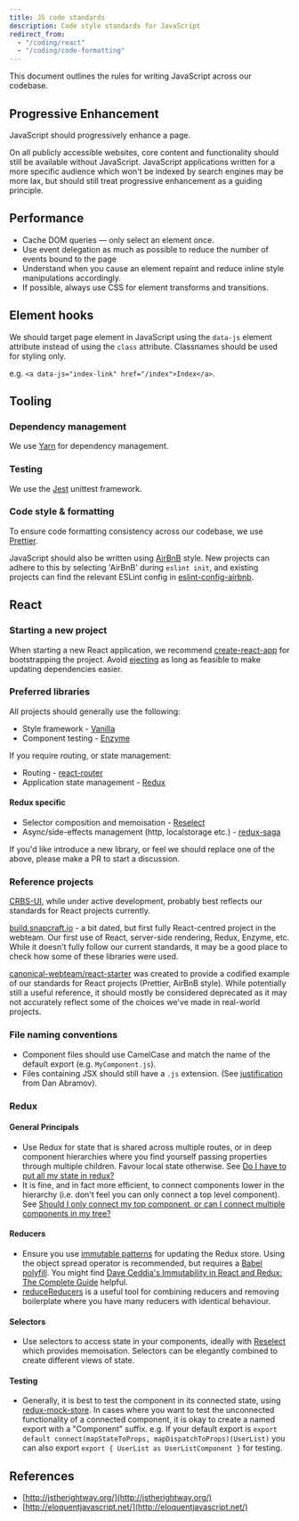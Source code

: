 ```yaml
---
title: JS code standards
description: Code style standards for JavaScript
redirect_from:
  - "/coding/react"
  - "/coding/code-formatting"
---
```


This document outlines the rules for writing JavaScript across our codebase.

## Progressive Enhancement

JavaScript should progressively enhance a page.

On all publicly accessible websites, core content and functionality should still be available without JavaScript. JavaScript applications written for a more specific audience which won't be indexed by search engines may be more lax, but should still treat progressive enhancement as a guiding principle.

## Performance

- Cache DOM queries — only select an element once.
- Use event delegation as much as possible to reduce the number of events bound to the page
- Understand when you cause an element repaint and reduce inline style manipulations accordingly.
- If possible, always use CSS for element transforms and transitions.

## Element hooks

We should target page element in JavaScript using the `data-js` element attribute instead of using the `class` attribute. Classnames should be used for styling only.

e.g. `<a data-js="index-link" href="/index">Index</a>`.

## Tooling

### Dependency management

We use [Yarn](https://yarnpkg.com/en) for dependency management.

### Testing

We use the [Jest](https://jestjs.io) unittest framework.

### Code style & formatting

To ensure code formatting consistency across our codebase, we use [Prettier](https://github.com/prettier/prettier).

JavaScript should also be written using [AirBnB](https://github.com/airbnb/javascript) style. New projects can adhere to this by selecting 'AirBnB' during `eslint init`, and existing projects can find the relevant ESLint config in [eslint-config-airbnb](https://www.npmjs.com/package/eslint-config-airbnb).

## React

### Starting a new project

When starting a new React application, we recommend [create-react-app](https://github.com/facebook/create-react-app) for bootstrapping the project. Avoid [ejecting](https://facebook.github.io/create-react-app/docs/available-scripts#npm-run-eject) as long as feasible to make updating dependencies easier.

### Preferred libraries

All projects should generally use the following:

* Style framework - [Vanilla](https://github.com/vanilla-framework/vanilla-framework)
* Component testing - [Enzyme](https://github.com/airbnb/enzyme)

If you require routing, or state management:

* Routing - [react-router](https://github.com/ReactTraining/react-router)
* Application state management - [Redux](https://redux.js.org)

#### Redux specific

* Selector composition and memoisation - [Reselect](https://github.com/reduxjs/reselect)
* Async/side-effects management (http, localstorage etc.) - [redux-saga](https://github.com/redux-saga/redux-saga)

If you'd like introduce a new library, or feel we should replace one of the above, please make a PR to start a discussion.

### Reference projects

[CRBS-UI](https://git.launchpad.net/~crbs/crbs/+git/crbs-ui/tree/), while under active development, probably best reflects our standards for React projects currently.

[build.snapcraft.io](https://github.com/canonical-websites/build.snapcraft.io) - a bit dated, but first fully React-centred project in the webteam. Our first use of React, server-side rendering, Redux, Enzyme, etc. While it doesn't fully follow our current standards, it may be a good place to check how some of these libraries were used.

[canonical-webteam/react-starter](https://github.com/canonical-webteam/react-starter) was created to provide a codified example of our standards for React projects (Prettier, AirBnB style). While potentially still a useful reference, it should mostly be considered deprecated as it may not accurately reflect some of the choices we've made in real-world projects.

### File naming conventions

* Component files should use CamelCase and match the name of the default export (e.g. `MyComponent.js`).
* Files containing JSX should still have a `.js` extension.
(See [justification](https://github.com/facebook/create-react-app/issues/87#issuecomment-234627904) from Dan Abramov).

### Redux

#### General Principals

* Use Redux for state that is shared across multiple routes, or in deep component hierarchies where you find yourself passing properties through multiple children. Favour local state otherwise. See [Do I have to put all my state in redux?](https://redux.js.org/faq/organizingstate#do-i-have-to-put-all-my-state-into-redux-should-i-ever-use-reacts-setstate)
* It is fine, and in fact more efficient, to connect components lower in the hierarchy (i.e. don't feel you can only connect a top level component). See [Should I only connect my top component, or can I connect multiple components in my tree?](https://redux.js.org/faq/reactredux#should-i-only-connect-my-top-component-or-can-i-connect-multiple-components-in-my-tree)

#### Reducers

* Ensure you use [immutable patterns](https://redux.js.org/recipes/structuringreducers/immutableupdatepatterns) for updating the Redux store.
Using the object spread operator is recommended, but requires a [Babel polyfill](https://babeljs.io/docs/en/babel-plugin-transform-object-rest-spread.html). You might find [Dave Ceddia's Immutability in React and Redux: The Complete Guide](https://daveceddia.com/react-redux-immutability-guide/) helpful.
* [reduceReducers](https://github.com/redux-utilities/reduce-reducers) is a useful tool for combining reducers and removing boilerplate where you have many reducers with identical behaviour.

#### Selectors

* Use selectors to access state in your components, ideally with [Reselect](https://github.com/reduxjs/reselect) which provides memoisation. Selectors can be elegantly combined to create different views of state.

#### Testing

* Generally, it is best to test the component in its connected state, using [redux-mock-store](https://github.com/dmitry-zaets/redux-mock-store). In cases where you want to test the unconnected functionality of a connected component, it is okay to create a named export with a "Component" suffix. e.g. If your default export is `export default connect(mapStateToProps, mapDispatchToProps)(UserList)` you can also export `export { UserList as UserListComponent }` for testing.

## References

- [http://jstherightway.org/](http://jstherightway.org/)
- [http://eloquentjavascript.net/](http://eloquentjavascript.net/)
